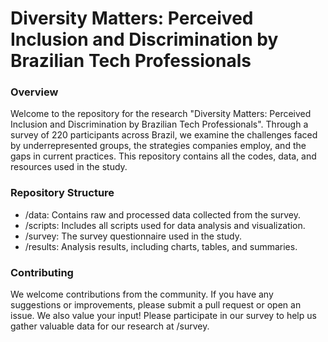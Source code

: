 # Diversity Matters: Perceived Inclusion and Discrimination by Brazilian Tech Professionals

### Overview

Welcome to the repository for the research "Diversity Matters: Perceived Inclusion and Discrimination by Brazilian Tech Professionals". Through a survey of 220 participants across Brazil, we examine the challenges faced by underrepresented groups, the strategies companies employ, and the gaps in current practices. This repository contains all the codes, data, and resources used in the study.

### Repository Structure

- /data: Contains raw and processed data collected from the survey.
- /scripts: Includes all scripts used for data analysis and visualization.
- /survey: The survey questionnaire used in the study.
- /results: Analysis results, including charts, tables, and summaries.

### Contributing

We welcome contributions from the community. If you have any suggestions or improvements, please submit a pull request or open an issue. We also value your input! Please participate in our survey to help us gather valuable data for our research at /survey.
